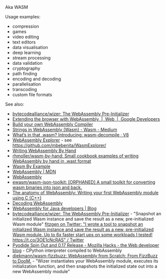 Aka WASM

Usage examples:

- compression
- games
- video editing
- text editors
- data visualisation
- deep learning
- stream processing
- data validation
- cryptography
- path finding
- encoding and decoding
- parallelisation
- transcoding
- custom file formats

See also:

- [bytecodealliance/wizer: The WebAssembly Pre-Initializer](https://github.com/bytecodealliance/wizer)
- [Extending the browser with WebAssembly  |  Web  |  Google Developers](https://developers.google.com/web/updates/2018/08/wasm-av1)
- [Build your own WebAssembly Compiler](https://blog.scottlogic.com/2019/05/17/webassembly-compiler.html)
- [Strings in WebAssembly (Wasm) - Wasm - Medium](https://medium.com/wasm/strings-in-webassembly-wasm-57a05c1ea333)
- [What’s in that .wasm? Introducing: wasm-decompile · V8](https://v8.dev/blog/wasm-decompile)
- [WebAssembly Explorer](http://mbebenita.github.io/WasmExplorer/) - see https://github.com/mbebenita/WasmExplorer/
- [Writing WebAssembly By Hand](https://blog.scottlogic.com/2018/04/26/webassembly-by-hand.html)
- [rhmoller/wasm-by-hand: Small cookbook examples of writing WebAssembly by hand in .wast format](https://github.com/rhmoller/wasm-by-hand#references)
- [Wasm By Example](https://wasmbyexample.dev/)
- [WebAssembly | MDN](https://developer.mozilla.org/en-US/docs/WebAssembly)
- [WebAssembly](https://webassembly.org/)
- [ewasm/wasm-json-toolkit: \[ORPHANED\] A small toolkit for converting wasm binaries into json and back.](https://github.com/ewasm/wasm-json-toolkit)
- [The anatomy of WebAssembly: Writing your first WebAssembly module using C (C++)](https://itnext.io/the-anatomy-of-webassembly-writing-your-first-webassembly-module-using-c-c-d9ee18f7ac9b)
- [Decoding WebAssembly](https://jarombek.com/blog/jan-7-2019-web-assembly)
- [WebAssembly for Java developers | Blog](https://web.archive.org/web/20200805154639/http://blog.dmitryalexandrov.net/webassembly-for-java-developers/)
- [bytecodealliance/wizer: The WebAssembly Pre-Initializer](https://github.com/bytecodealliance/wizer) - "Snapshot an initialized Wasm instance and save the result as a new, pre-initialized  Wasm module" [fitzgen on Twitter: "I wrote a tool to snapshot an initialized Wasm instance and save the result as a new, pre-initialized Wasm module. Up to 6x faster start ups on some workloads I tested! https://t.co/3OE1cNcRAS" / Twitter](https://twitter.com/fitzgen/status/1341096767979364352)
- [Pyodide Spin Out and 0.17 Release - Mozilla Hacks - the Web developer blog](https://hacks.mozilla.org/2021/04/pyodide-spin-out-and-0-17-release/) - CPython interpreter compiled to WebAssembly
- [diekmann/wasm-fizzbuzz: WebAssembly from Scratch: From FizzBuzz to DooM.](https://github.com/diekmann/wasm-fizzbuzz) - "Wizer instantiates your WebAssembly module, executes its initialization function, and then snapshots the initialized state out into a new WebAssembly module"
